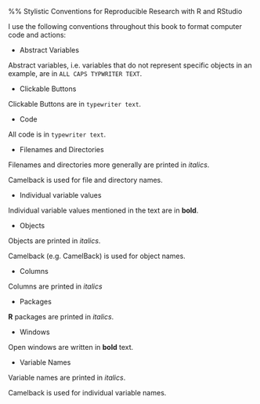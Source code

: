 %% Stylistic Conventions for Reproducible Research with R and RStudio

I use the following conventions throughout this book to format computer code and actions:

- Abstract Variables

Abstract variables, i.e. variables that do not represent specific objects in an example, are in `ALL CAPS TYPWRITER TEXT`. 

- Clickable Buttons

Clickable Buttons are in `typewriter text`. 

- Code 

All code is in `typewriter text`.

- Filenames and Directories

Filenames and directories more generally are printed in *italics*.

Camelback is used for file and directory names.

- Individual variable values

Individual variable values mentioned in the text are in **bold**.

- Objects

Objects are printed in *italics*.

Camelback (e.g. CamelBack) is used for object names.

- Columns

Columns are printed in *italics*


- Packages 

**R** packages are printed in *italics*.

- Windows

Open windows are written in **bold** text.

- Variable Names

Variable names are printed in *italics*.

Camelback is used for individual variable names.



